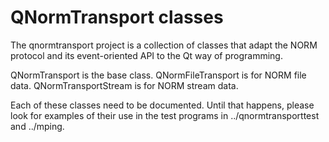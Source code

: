 QNormTransport classes
====

The qnormtransport project is a collection of classes that adapt the
NORM protocol and its event-oriented API to the Qt way of programming.

QNormTransport is the base class.
QNormFileTransport is for NORM file data.
QNormTransportStream is for NORM stream data.

Each of these classes need to be documented.  Until that happens,
please look for examples of their use in the test programs in
../qnormtransporttest and ../mping.
